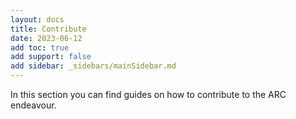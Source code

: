 ```yaml
---
layout: docs
title: Contribute
date: 2023-06-12
add toc: true
add support: false
add sidebar: _sidebars/mainSidebar.md
---
```


In this section you can find guides on how to contribute to the ARC endeavour.
